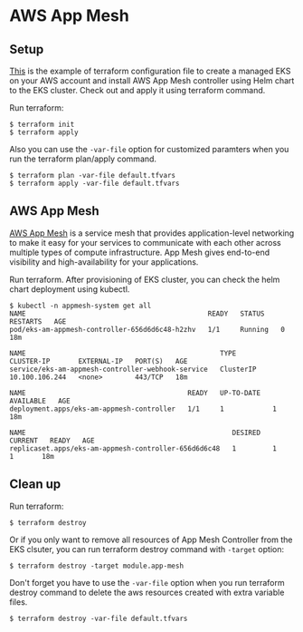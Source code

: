 # AWS App Mesh
## Setup
[This](https://github.com/Young-ook/terraform-aws-eks/blob/main/examples/app-mesh/main.tf) is the example of terraform configuration file to create a managed EKS on your AWS account and install AWS App Mesh controller using Helm chart to the EKS cluster. Check out and apply it using terraform command.

Run terraform:
```
$ terraform init
$ terraform apply
```
Also you can use the `-var-file` option for customized paramters when you run the terraform plan/apply command.
```
$ terraform plan -var-file default.tfvars
$ terraform apply -var-file default.tfvars
```

## AWS App Mesh
[AWS App Mesh](https://aws.amazon.com/app-mesh/) is a service mesh that provides application-level networking to make it easy for your services to communicate with each other across multiple types of compute infrastructure. App Mesh gives end-to-end visibility and high-availability for your applications.

Run terraform. After provisioning of EKS cluster, you can check the helm chart deployment using kubectl.
```
$ kubectl -n appmesh-system get all
NAME                                             READY   STATUS    RESTARTS   AGE
pod/eks-am-appmesh-controller-656d6d6c48-h2zhv   1/1     Running   0          18m

NAME                                                TYPE        CLUSTER-IP       EXTERNAL-IP   PORT(S)   AGE
service/eks-am-appmesh-controller-webhook-service   ClusterIP   10.100.106.244   <none>        443/TCP   18m

NAME                                        READY   UP-TO-DATE   AVAILABLE   AGE
deployment.apps/eks-am-appmesh-controller   1/1     1            1           18m

NAME                                                   DESIRED   CURRENT   READY   AGE
replicaset.apps/eks-am-appmesh-controller-656d6d6c48   1         1         1       18m
```

## Clean up

Run terraform:
```
$ terraform destroy
```
Or if you only want to remove all resources of App Mesh Controller from the EKS clsuter, you can run terraform destroy command with `-target` option:
```
$ terraform destroy -target module.app-mesh
```
Don't forget you have to use the `-var-file` option when you run terraform destroy command to delete the aws resources created with extra variable files.
```
$ terraform destroy -var-file default.tfvars
```
